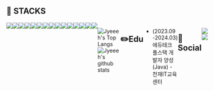 ## 📒 STACKS
<div style="display:flex; flex-direction:row;">
    <img src="https://img.shields.io/badge/java-007396.svg?style=for-the-badge&logoColor=white"> 
    <img src="https://img.shields.io/badge/html5-%23E34F26.svg?style=for-the-badge&logo=html5&logoColor=white"> 
    <img src="https://img.shields.io/badge/css3-%231572B6.svg?style=for-the-badge&logo=css3&logoColor=white"> 
    <img src="https://img.shields.io/badge/javascript-%23323330.svg?style=for-the-badge&logo=javascript&logoColor=%23F7DF1E"> 
<br>

<img src="https://img.shields.io/badge/Eclipse-FE7A16.svg?style=for-the-badge&logo=Eclipse&logoColor=white"> 
    <img src="https://img.shields.io/badge/IntelliJIDEA-000000.svg?style=for-the-badge&logo=intellij-idea&logoColor=white"> 
    <img src="https://img.shields.io/badge/Visual%20Studio%20Code-0078d7.svg?style=for-the-badge&logo=visual-studio-code&logoColor=white"> 
<br>

<img src="https://img.shields.io/badge/MariaDB-003545?style=for-the-badge&logo=mariadb&logoColor=white"> 
    <img src="https://img.shields.io/badge/mysql-0099E5.svg?style=for-the-badge&logo=mysql&logoColor=white">
    <img src="https://img.shields.io/badge/bootstrap-7952B3?style=for-the-badge&logo=bootstrap&logoColor=white">
<br>


<img src="https://img.shields.io/badge/spring-%236DB33F.svg?style=for-the-badge&logo=spring&logoColor=white"> 
    <img src="https://img.shields.io/badge/Windows%2011-%230079d5.svg?style=for-the-badge&logo=Windows%2011&logoColor=white"> 
    <img src="https://img.shields.io/badge/apache%20tomcat-%23F8DC75.svg?style=for-the-badge&logo=apache-tomcat&logoColor=black"> 
    
<br>

<img src="https://img.shields.io/badge/git-%23F05033.svg?style=for-the-badge&logo=git&logoColor=white"> 
    <img src="https://img.shields.io/badge/github-%23121011.svg?style=for-the-badge&logo=github&logoColor=white"> 
<br>
<br>

![Jyeeeh's Top Langs](https://github-readme-stats.vercel.app/api/top-langs?username=jyeeeh&layout=compact&title_color=f0a7aa&theme=buefy)
![Jyeeeh's github stats](https://github-readme-stats.vercel.app/api?username=jyeeeh&include_all_commits=true&rank_icon=github)

<br>

## ✏️Edu
*  (2023.09-2024.03) 에듀테크 풀스택 개발자 양성(Java) - 천재IT교육센터


<br>

## 💌 Social 
<a href="mailto:universe78a@gmail.com"><img src="https://img.shields.io/badge/Gmail-d14836?style=for-the-badge&logo=Gmail&logoColor=d14836&link=mailto:universe78a@gmail.com"/></a>
<a href="mailto:jnelnl@naver.com"><img src="https://img.shields.io/badge/naver-03C75A?style=for-the-badge&logo=naver&logoColor=03C75A&link=mailto:jnelnl@naver.com"/></a>
	


